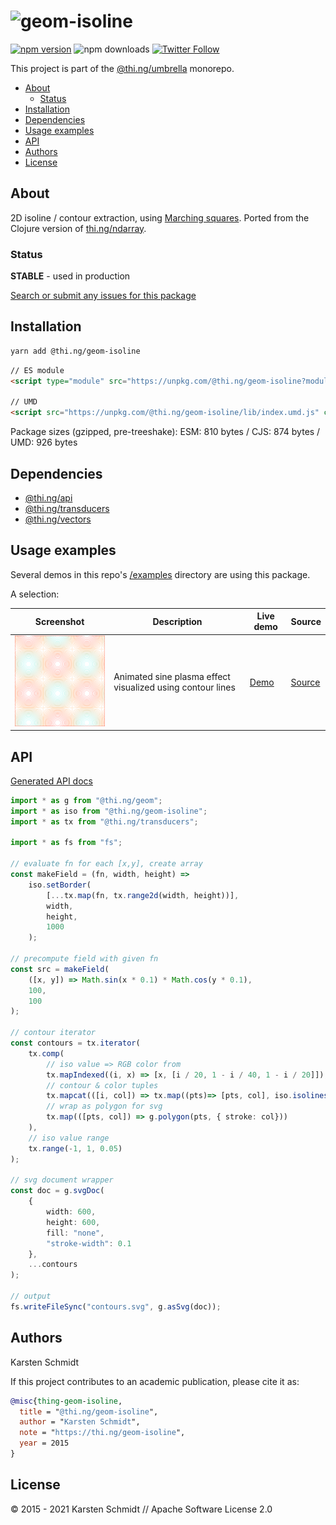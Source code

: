 <!-- This file is generated - DO NOT EDIT! -->

# ![geom-isoline](https://media.thi.ng/umbrella/banners/thing-geom-isoline.svg?f315a527)

[![npm version](https://img.shields.io/npm/v/@thi.ng/geom-isoline.svg)](https://www.npmjs.com/package/@thi.ng/geom-isoline)
![npm downloads](https://img.shields.io/npm/dm/@thi.ng/geom-isoline.svg)
[![Twitter Follow](https://img.shields.io/twitter/follow/thing_umbrella.svg?style=flat-square&label=twitter)](https://twitter.com/thing_umbrella)

This project is part of the
[@thi.ng/umbrella](https://github.com/thi-ng/umbrella/) monorepo.

- [About](#about)
  - [Status](#status)
- [Installation](#installation)
- [Dependencies](#dependencies)
- [Usage examples](#usage-examples)
- [API](#api)
- [Authors](#authors)
- [License](#license)

## About

2D isoline / contour extraction, using [Marching
squares](https://en.wikipedia.org/wiki/Marching_squares). Ported from
the Clojure version of
[thi.ng/ndarray](https://github.com/thi-ng/ndarray/blob/develop/src/contours.org).

### Status

**STABLE** - used in production

[Search or submit any issues for this package](https://github.com/thi-ng/umbrella/issues?q=%5Bgeom-isoline%5D+in%3Atitle)

## Installation

```bash
yarn add @thi.ng/geom-isoline
```

```html
// ES module
<script type="module" src="https://unpkg.com/@thi.ng/geom-isoline?module" crossorigin></script>

// UMD
<script src="https://unpkg.com/@thi.ng/geom-isoline/lib/index.umd.js" crossorigin></script>
```

Package sizes (gzipped, pre-treeshake): ESM: 810 bytes / CJS: 874 bytes / UMD: 926 bytes

## Dependencies

- [@thi.ng/api](https://github.com/thi-ng/umbrella/tree/develop/packages/api)
- [@thi.ng/transducers](https://github.com/thi-ng/umbrella/tree/develop/packages/transducers)
- [@thi.ng/vectors](https://github.com/thi-ng/umbrella/tree/develop/packages/vectors)

## Usage examples

Several demos in this repo's
[/examples](https://github.com/thi-ng/umbrella/tree/develop/examples)
directory are using this package.

A selection:

| Screenshot                                                                                                      | Description                                                | Live demo                                        | Source                                                                        |
| --------------------------------------------------------------------------------------------------------------- | ---------------------------------------------------------- | ------------------------------------------------ | ----------------------------------------------------------------------------- |
| <img src="https://raw.githubusercontent.com/thi-ng/umbrella/develop/assets/geom/geom-isoline.png" width="240"/> | Animated sine plasma effect visualized using contour lines | [Demo](https://demo.thi.ng/umbrella/iso-plasma/) | [Source](https://github.com/thi-ng/umbrella/tree/develop/examples/iso-plasma) |

## API

[Generated API docs](https://docs.thi.ng/umbrella/geom-isoline/)

```ts
import * as g from "@thi.ng/geom";
import * as iso from "@thi.ng/geom-isoline";
import * as tx from "@thi.ng/transducers";

import * as fs from "fs";

// evaluate fn for each [x,y], create array
const makeField = (fn, width, height) =>
    iso.setBorder(
        [...tx.map(fn, tx.range2d(width, height))],
        width,
        height,
        1000
    );

// precompute field with given fn
const src = makeField(
    ([x, y]) => Math.sin(x * 0.1) * Math.cos(y * 0.1),
    100,
    100
);

// contour iterator
const contours = tx.iterator(
    tx.comp(
        // iso value => RGB color from
        tx.mapIndexed((i, x) => [x, [i / 20, 1 - i / 40, 1 - i / 20]]),
        // contour & color tuples
        tx.mapcat(([i, col]) => tx.map((pts)=> [pts, col], iso.isolines(src, 100, 100, i))),
        // wrap as polygon for svg
        tx.map(([pts, col]) => g.polygon(pts, { stroke: col}))
    ),
    // iso value range
    tx.range(-1, 1, 0.05)
);

// svg document wrapper
const doc = g.svgDoc(
    {
        width: 600,
        height: 600,
        fill: "none",
        "stroke-width": 0.1
    },
    ...contours
);

// output
fs.writeFileSync("contours.svg", g.asSvg(doc));
```

## Authors

Karsten Schmidt

If this project contributes to an academic publication, please cite it as:

```bibtex
@misc{thing-geom-isoline,
  title = "@thi.ng/geom-isoline",
  author = "Karsten Schmidt",
  note = "https://thi.ng/geom-isoline",
  year = 2015
}
```

## License

&copy; 2015 - 2021 Karsten Schmidt // Apache Software License 2.0
